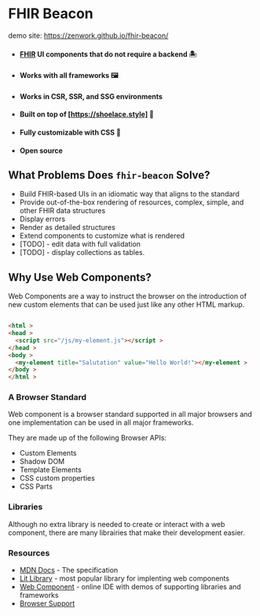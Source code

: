 FHIR Beacon
===========

demo site: https://zenwork.github.io/fhir-beacon/

* #### [FHIR](http://hl7.org/fhir/) UI components that do not require a backend 🏝️
* #### Works with all frameworks 🖼️
* #### Works in CSR, SSR, and SSG environments
* #### Built on top of [https://shoelace.style] 👟
* #### Fully customizable with CSS 🎨
* #### Open source

What Problems Does `fhir-beacon` Solve?
-----

* Build FHIR-based UIs in an idiomatic way that aligns to the standard
* Provide out-of-the-box rendering of resources, complex, simple, and other FHIR data structures
* Display errors
* Render as detailed structures
* Extend components to customize what is rendered
* \[TODO] - edit data with full validation
* \[TODO] - display collections as tables.

Why Use Web Components?
--------------

Web Components are a way to instruct the browser on the introduction of new custom elements that can be used just
like any other HTML markup.

```html

<html >
<head >
  <script src="/js/my-element.js"></script >
</head >
<body >
  <my-element title="Salutation" value="Hello World!"></my-element >
</body >
</html >
```

### A Browser Standard

Web component is a browser standard supported in all major browsers and one implementation can be used in all major
frameworks.

They are made up of the following Browser APIs:

* Custom Elements
* Shadow DOM
* Template Elements
* CSS custom properties
* CSS Parts

### Libraries

Although no extra library is needed to create or interact with a web component, there are many librairies that make
their development easier.

### Resources

* [MDN Docs](https://developer.mozilla.org/en-US/docs/Web/API/Web_components) - The specification
* [Lit Library](https://lit.dev) - most popular library for implenting web components
* [Web Component](https://webcomponents.dev/) - online IDE with demos of supporting libraries and
  frameworks
* [Browser Support](https://caniuse.com/custom-elementsv1)
